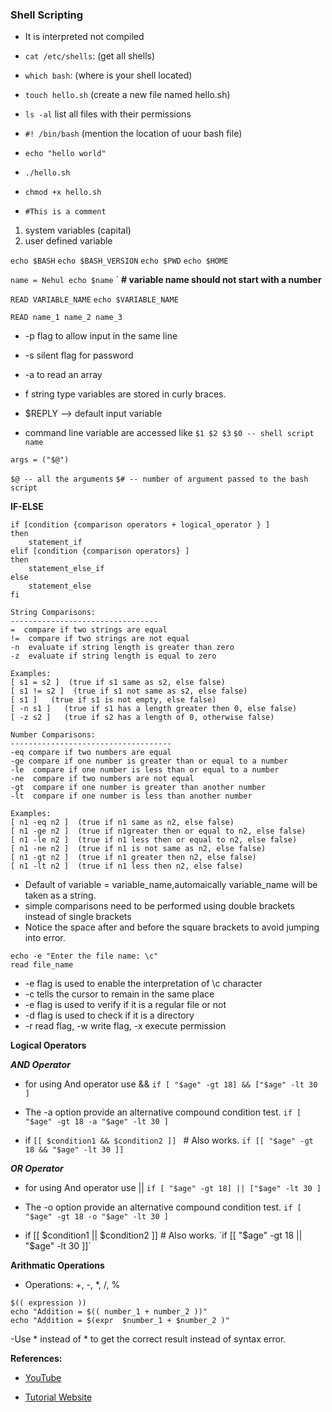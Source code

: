 ### Shell Scripting

- It is interpreted not compiled

- `cat /etc/shells`: (get all shells)

- `which bash`: (where is your shell located)

- `touch hello.sh`
(create a new file named hello.sh)

- `ls -al`
list all files with their permissions

- `#! /bin/bash`
(mention the location of uour bash file)

- `echo "hello world"`

- `./hello.sh`

- `chmod +x hello.sh`

- `#This is a comment`

1) system variables (capital)
2) user defined variable


`echo $BASH`
`echo $BASH_VERSION`
`echo $PWD`
`echo $HOME`

`name = Nehul
echo $name`
`
**# variable name should not start with a number**


`READ VARIABLE_NAME`
`echo $VARIABLE_NAME`

`READ name_1 name_2 name_3`

- -p flag to allow input in the same line
- -s silent flag for password
- -a to read an array

- f string type variables are stored in curly braces.

- $REPLY --> default input variable 

- command line variable are accessed like
`$1 $2 $3`
`$0 -- shell script name`

`args = ("$@")`

`$@ -- all the arguments`
`$# -- number of argument passed to the bash script`

**IF-ELSE**

```
if [condition {comparison operators + logical_operator } ]
then
    statement_if
elif [condition {comparison operators} ]
then
    statement_else_if
else
    statement_else
fi
```
```
String Comparisons:  
---------------------------------
=  compare if two strings are equal
!=  compare if two strings are not equal
-n  evaluate if string length is greater than zero
-z  evaluate if string length is equal to zero 

Examples: 
[ s1 = s2 ]  (true if s1 same as s2, else false)
[ s1 != s2 ]  (true if s1 not same as s2, else false)
[ s1 ]   (true if s1 is not empty, else false)
[ -n s1 ]   (true if s1 has a length greater then 0, else false)
[ -z s2 ]   (true if s2 has a length of 0, otherwise false)

Number Comparisons: 
------------------------------------
-eq compare if two numbers are equal
-ge compare if one number is greater than or equal to a number
-le  compare if one number is less than or equal to a number
-ne  compare if two numbers are not equal
-gt  compare if one number is greater than another number
-lt  compare if one number is less than another number 

Examples: 
[ n1 -eq n2 ]  (true if n1 same as n2, else false)
[ n1 -ge n2 ]  (true if n1greater then or equal to n2, else false)
[ n1 -le n2 ]  (true if n1 less then or equal to n2, else false)
[ n1 -ne n2 ]  (true if n1 is not same as n2, else false)
[ n1 -gt n2 ]  (true if n1 greater then n2, else false)
[ n1 -lt n2 ]  (true if n1 less then n2, else false)
```

- Default of variable = variable_name,automaically variable_name will be taken as a string.
- simple comparisons need to be performed using double brackets instead of single brackets
- Notice the space after and before the square brackets to avoid jumping into error.

```
echo -e "Enter the file name: \c"
read file_name
```
- -e flag is used to enable the interpretation of \c character
- -c tells the cursor to remain in the same place
- -e flag is used to verify if it is  a regular file or not
- -d flag is used to check if it is a directory
- -r read flag, -w write flag, -x execute permission

**Logical Operators**

***AND Operator*** 

- for using And operator use &&
`if [ "$age" -gt 18] && ["$age" -lt 30 ]`

- The -a option provide an alternative compound condition test.
`if [ "$age" -gt 18 -a "$age" -lt 30 ]`

- if `[[ $condition1 && $condition2 ]] `   # Also works.
`if [[ "$age" -gt 18 && "$age" -lt 30 ]]`


***OR Operator*** 

- for using And operator use ||
`if [ "$age" -gt 18] || ["$age" -lt 30 ]`

- The -o option provide an alternative compound condition test.
`if [ "$age" -gt 18 -o "$age" -lt 30 ]`

- if [[ $condition1 || $condition2 ]]    # Also works.
`if [[ "$age" -gt 18 || "$age" -lt 30 ]]`

**Arithmatic Operations**
- Operations: +, -, *, /, %
```
$(( expression ))
echo "Addition = $(( number_1 + number_2 ))"
echo "Addition = $(expr  $number_1 + $number_2 )"
```
-Use \* instead of * to get the correct result instead of syntax error.



**References:**
- [YouTube](http://www.codebind.com/linux-tutorials/bash-shell-scripting-statement-fi-else-fi-elif-else-fi/)

- [Tutorial Website](http://www.codebind.com/linux-tutorials/bash-shell-scripting-statement-fi-else-fi-elif-else-fi/)